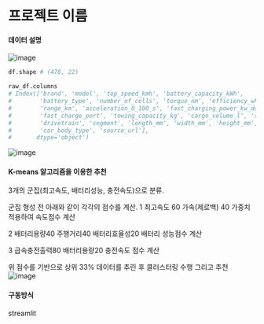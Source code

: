 # 프로젝트 이름
#### 데이터 설명
![image](https://postfiles.pstatic.net/MjAyNTA3MTdfNjUg/MDAxNzUyNzM5MDQ5NjA3.LWF6kUQQEAyK4zfA63YNGbAIVvl98t7gktGsT_RiKQYg.Zhj-luAmPsikNebXUe_1UvyN6mNpAZuba6E0jcW2RwEg.PNG/%EB%8D%B0%EC%9D%B4%ED%84%B0%EC%85%8B%EC%84%A4%EB%AA%85.png?type=w773)
```python
df.shape # (478, 22)

raw_df.columns
# Index(['brand', 'model', 'top_speed_kmh', 'battery_capacity_kWh',
#        'battery_type', 'number_of_cells', 'torque_nm', 'efficiency_wh_per_km',
#        'range_km', 'acceleration_0_100_s', 'fast_charging_power_kw_dc',
#        'fast_charge_port', 'towing_capacity_kg', 'cargo_volume_l', 'seats',
#        'drivetrain', 'segment', 'length_mm', 'width_mm', 'height_mm',
#        'car_body_type', 'source_url'],
#       dtype='object')
```
![image](https://postfiles.pstatic.net/MjAyNTA3MTdfMjU1/MDAxNzUyNzM5NTMwMTM3._k8jbd0n1IH32o3uS2LCPL8IGYHkZgwvrKurX_UpXpgg.5yOhHt7qSLrGRvy_-2WvxwHkzsKWPp1kZzFbxC4uduQg.PNG/corr.png?type=w773)

#### K-means 알고리즘을 이용한 추천

3개의 군집(최고속도, 배터리성능, 충전속도)으로 분류.

군집 형성 전 아래와 같이 각각의 점수를 계산.
1 최고속도 60 가속(제로백) 40 가중치적용하여
속도점수 계산

2 배터리용량40 주행거리40 배터리효율성20
배터리 성능점수 계산

3 급속충전출력80 배터리용량20
충전속도 점수 계산

위 점수를 기반으로 상위 33% 데이터를 추린 후 클러스터링 수행
그리고 추천
![image](https://cdn.prod.website-files.com/5f1008192dda2baf6f4e16c3/60ab5871a7fd8d9b4f013185_behind%20the%20algorithm_user%20clustering.png)

#### 구동방식

streamlit


